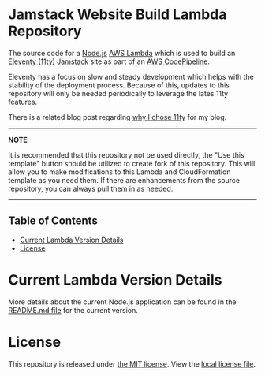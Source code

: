 # Jamstack Website Build Lambda Repository

The source code for a [Node.js](https://nodejs.dev/en/) [AWS Lambda](https://aws.amazon.com/lambda/) which is used to build an [Eleventy (11ty)](https://www.11ty.dev) [Jamstack](https://jamstack.org) site as part of an [AWS CodePipeline](https://aws.amazon.com/codepipeline/).

Eleventy has a focus on slow and steady development which helps with the stability of the deployment process.  Because of this, updates to this repository will only be needed periodically to leverage the lates 11ty features.

There is a related blog post regarding [why I chose 11ty](https://nealgamradt.com/posts/2023/07/choosing-a-jamstack/index.html) for my blog.

---
**NOTE**

It is recommended that this repository not be used directly, the "Use this template" button should be utilized to create fork of this repository.  This will allow you to make modifications to this Lambda and CloudFormation template as you need them.  If there are enhancements from the source repository, you can always pull them in as needed.

---

## Table of Contents

- [Current Lambda Version Details](#current-lambda-version-details)
- [License](#license)

# Current Lambda Version Details

More details about the current Node.js application can be found in the [README.md file](v1/README.md) for the current version.

# License

This repository is released under [the MIT license](https://en.wikipedia.org/wiki/MIT_License).  View the [local license file](./LICENSE).